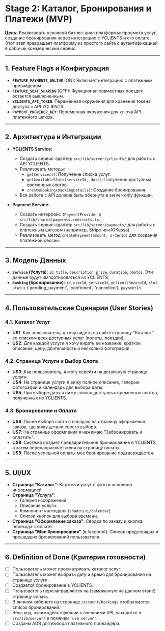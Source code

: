 # Stage 2: Каталог, Бронирования и Платежи (MVP)

**Цель:** Реализовать основной бизнес-цикл платформы: просмотр услуг, создание бронирования через интеграцию с YCLIENTS и его оплата. Этот этап превращает платформу из простого сайта с аутентификацией в рабочий коммерческий сервис.

---

## 1. Feature Flags и Конфигурация

- **`FEATURE_PAYMENTS_ONLINE`** (ON): Включает интеграцию с платежным провайдером.
- **`FEATURE_SEAT_SHARING`** (OFF): Функционал совместных поездок остается выключенным.
- **`YCLIENTS_API_TOKEN`**: Переменная окружения для хранения токена доступа к API YCLIENTS.
- **`PAYMENT_PROVIDER_KEY`**: Переменная окружения для ключа API платежного шлюза.

---

## 2. Архитектура и Интеграции

- **YCLIENTS Service**:
  - Создать сервис-адаптер `src/lib/server/yclients/` для работы с API YCLIENTS.
  - Реализовать методы:
    - `getServices()`: Получение списка услуг.
    - `getAvailableSlots(serviceId, date)`: Получение доступных временных слотов.
    - `createBooking(bookingDetails)`: Создание бронирования.
  - Вся работа с API должна быть обернута в server-only функции.

- **Payment Service**:
  - Создать интерфейс `IPaymentProvider` в `src/lib/shared/payments.contracts.ts`.
  - Создать сервис-адаптер `src/lib/server/payments/` для работы с платежным шлюзом (например, Stripe или ЮKassa).
  - Реализовать метод `createPayment(amount, orderId)` для создания платежной сессии.

---

## 3. Модель Данных

- **`Service` (Услуга)**: `id`, `title`, `description`, `price`, `duration`, `photos`. Эти данные будут импортироваться из YCLIENTS.
- **`Booking` (Бронирование)**: `id`, `userId`, `serviceId`, `yclientsRecordId`, `slot`, `status` ('pending_payment', 'confirmed', 'cancelled'), `paymentId`.

---

## 4. Пользовательские Сценарии (User Stories)

### 4.1. Каталог Услуг
- **US1**: Как пользователь, я хочу видеть на сайте страницу "Каталог" со списком всех доступных услуг (полеты, поездки).
- **US2**: Для каждой услуги я хочу видеть ее название, краткое описание, цену, длительность и несколько фотографий.

### 4.2. Страница Услуги и Выбор Слота
- **US3**: Как пользователь, я могу перейти на детальную страницу услуги.
- **US4**: На странице услуги я вижу полное описание, галерею фотографий и календарь для выбора даты.
- **US5**: При выборе даты я вижу список доступных временных слотов, полученных из YCLIENTS.

### 4.3. Бронирование и Оплата
- **US6**: После выбора слота я попадаю на страницу оформления заказа, где вижу детали своего выбора.
- **US7**: На странице оформления я нажимаю "Забронировать и оплатить".
- **US8**: Система создает предварительное бронирование в YCLIENTS, а затем перенаправляет меня на страницу оплаты.
- **US9**: После успешной оплаты мое бронирование подтверждается.

---

## 5. UI/UX

- **Страница "Каталог"**: Карточки услуг с фото и основной информацией.
- **Страница "Услуга"**:
    - Галерея изображений.
    - Описание услуги.
    - Компонент календаря (`shadcn/ui/calendar`).
    - Список кнопок для выбора времени.
- **Страница "Оформление заказа"**: Сводка по заказу и кнопка перехода к оплате.
- **Страница "Мои бронирования"** (в /account): Список предстоящих и прошедших бронирований пользователя.

---

## 6. Definition of Done (Критерии готовности)

- [ ] Пользователь может просматривать каталог услуг.
- [ ] Пользователь может выбрать дату и время для бронирования на странице услуги.
- [ ] Создается бронирование в YCLIENTS.
- [ ] Пользователь перенаправляется на (замоканную на данном этапе) страницу оплаты.
- [ ] В личном кабинете на странице `/account/bookings` отображается список бронирований.
- [ ] Весь код, взаимодействующий с внешними API, находится в `src/lib/server/` и помечен `'use server'`.
- [ ] Созданы ADR для выбора платежного провайдера.
